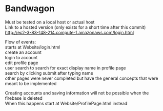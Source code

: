 # Bandwagon

Must be tested on a local host or actual host  
Link to a hosted version (only exists for a short time after this commit)  
http://ec2-3-83-148-214.compute-1.amazonaws.com/login.html  

Flow of events:  
starts at Website/login.html  
create an account  
login to account  
edit profile page  
user search to search for exact display name in profile page  
search by clicking submit after typing name  
other pages were never completed but have the general concepts that were meant to be implemented  

Creating accounts and saving information will not be possible when the firebase is deleted  
When this happens start at Website/ProfilePage.html instead  
